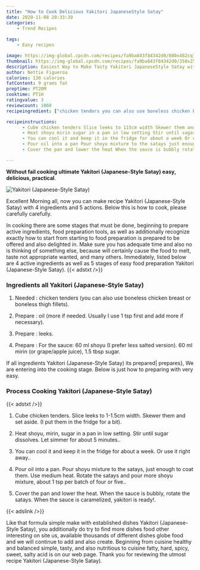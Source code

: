 ```yaml
---
title: "How to Cook Delicious Yakitori JapaneseStyle Satay"
date: 2020-11-08 20:33:39
categories:
    - Trend Recipes
    
tags:
    - Easy recipes

image: https://img-global.cpcdn.com/recipes/fa9ba843f84342d0/680x482cq70/yakitori-japanese-style-satay-recipe-main-photo.jpg
thumbnail: https://img-global.cpcdn.com/recipes/fa9ba843f84342d0/350x250cq70/yakitori-japanese-style-satay-recipe-main-photo.jpg
description: Easiest Way to Make Tasty Yakitori JapaneseStyle Satay with 4 ingredients and 5 stages of easy cooking.
author: Nettie Figueroa
calories: 130 calories
fatContent: 9 grams fat
preptime: PT20M
cooktime: PT1H
ratingvalue: 3
reviewcount: 1060
recipeingredient: ["chicken tenders you can also use boneless chicken breast or boneless thigh fillets", "oil more if needed Usually I use 1 tsp first and add more if necessary", "leeks", "For the sauce 60 ml shoyu I prefer less salted version 60 ml mirin or grapeapple juice 15 tbsp sugar"]

recipeinstructions: 
      - Cube chicken tenders Slice leeks to 115cm width Skewer them and set aside I put them in the fridge for a bit 
      - Heat shoyu mirin sugar in a pan in low setting Stir until sugar dissolves Let simmer for about 5 minutes 
      - You can cool it and keep it in the fridge for about a week Or use it right away 
      - Pour oil into a pan Pour shoyu mixture to the satays just enough to coat them Use medium heat Rotate the satays and pour more shoyu mixture about 1 tsp per batch of four or five 
      - Cover the pan and lower the heat When the sauce is bubbly rotate the satays When the sauce is caramelized yakitori is ready

---
```




**Without fail cooking ultimate Yakitori (Japanese-Style Satay) easy, delicious, practical**. 


![Yakitori (Japanese-Style Satay)](https://img-global.cpcdn.com/recipes/fa9ba843f84342d0/680x482cq70/yakitori-japanese-style-satay-recipe-main-photo.jpg "Yakitori (Japanese-Style Satay)")




Excellent Morning all, now you can make recipe Yakitori (Japanese-Style Satay) with 4 ingredients and 5 actions. Below this is how to cook, please carefully carefully.

In cooking there are some stages that must be done, beginning to prepare active ingredients, food preparation tools, as well as additionally recognize exactly how to start from starting to food preparation is prepared to be offered and also delighted in. Make sure you has adequate time and also no is thinking of something else, because will certainly cause the food to melt, taste not appropriate wanted, and many others. Immediately, listed below are 4 active ingredients as well as 5 stages of easy food preparation Yakitori (Japanese-Style Satay).
{{< adstxt />}}

### Ingredients all Yakitori (Japanese-Style Satay)


1. Needed  : chicken tenders (you can also use boneless chicken breast or boneless thigh fillets).

1. Prepare  : oil (more if needed. Usually I use 1 tsp first and add more if necessary).

1. Prepare  : leeks.

1. Prepare  : For the sauce: 60 ml shoyu (I prefer less salted version). 60 ml mirin (or grape/apple juice), 1.5 tbsp sugar.



If all ingredients Yakitori (Japanese-Style Satay) its prepared| prepares}, We are entering into the cooking stage. Below is just how to preparing with very easy.

### Process Cooking Yakitori (Japanese-Style Satay)

{{< adstxt />}}


1. Cube chicken tenders. Slice leeks to 1-1.5cm width. Skewer them and set aside. (I put them in the fridge for a bit).



1. Heat shoyu, mirin, sugar in a pan in low setting. Stir until sugar dissolves. Let simmer for about 5 minutes..



1. You can cool it and keep it in the fridge for about a week. Or use it right away..



1. Pour oil into a pan. Pour shoyu mixture to the satays, just enough to coat them. Use medium heat. Rotate the satays and pour more shoyu mixture, about 1 tsp per batch of four or five..



1. Cover the pan and lower the heat. When the sauce is bubbly, rotate the satays. When the sauce is caramelized, yakitori is ready!.





{{< adslink />}}

Like that formula simple make with established dishes Yakitori (Japanese-Style Satay), you additionally do try to find more dishes food other interesting on site us, available thousands of different dishes globe food and we will continue to add and also create. Beginning from cuisine healthy and balanced simple, tasty, and also nutritious to cuisine fatty, hard, spicy, sweet, salty acid is on our web page. Thank you for reviewing the utmost recipe Yakitori (Japanese-Style Satay).
